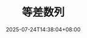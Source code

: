 ---
weight: 300
title: "等差数列"
description: ""
icon: "sort"
date: "2025-07-24T14:38:04+08:00"
lastmod: "2025-07-24T14:38:04+08:00"
draft: false
toc: true
---